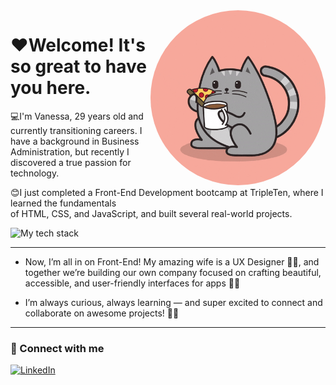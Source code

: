 <img src = "Cat Coffee GIF by Meowingtons.gif" width = "280px" align= "right" style="border-radius: 50%;" />

# ❤️Welcome! It's so great to have you here.

💻I'm Vanessa, 29 years old and currently transitioning careers. I have a background in Business Administration, but recently I discovered a true passion for technology. 

😊I just completed a Front-End Development bootcamp at TripleTen, where I learned the fundamentals <br> of HTML, CSS, and JavaScript, and built several real-world projects.

<div align="left">
  <img src="https://skillicons.dev/icons?i=html,css,js,react,nodejs&theme=light&perline=5" alt="My tech stack"/>
</div>

---

- Now, I’m all in on Front-End! My amazing wife is a UX Designer 🎨💡, and together we’re building our own company focused on crafting beautiful, accessible, and user-friendly interfaces for apps 📱✨

- I’m always curious, always learning — and super excited to connect and collaborate on awesome projects! 🤝💬

---

### 📲 Connect with me

[![LinkedIn](https://img.shields.io/badge/LinkedIn-blue?style=for-the-badge&logo=linkedin&logoColor=white)](https://www.linkedin.com/in/vanessa-nascimento-da-silva-63728b142/)
